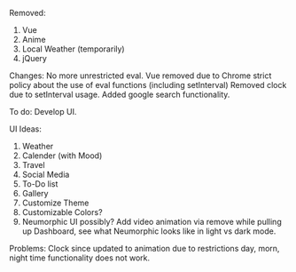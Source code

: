 Removed:

1. Vue
2. Anime
3. Local Weather (temporarily)
4. jQuery

Changes: 
No more unrestricted eval.
Vue removed due to Chrome strict policy about the use of eval functions (including setInterval)
Removed clock due to setInterval usage.
Added google search functionality.


To do:
Develop UI.

UI Ideas:
1. Weather
2. Calender (with Mood)
3. Travel
4. Social Media
5. To-Do list
6. Gallery
7. Customize Theme
8. Customizable Colors?
9. Neumorphic UI possibly? Add video animation via remove while pulling up Dashboard, see what Neumorphic looks like in light vs dark mode.


Problems:
Clock since updated to animation due to restrictions day, morn, night time functionality does not work.
